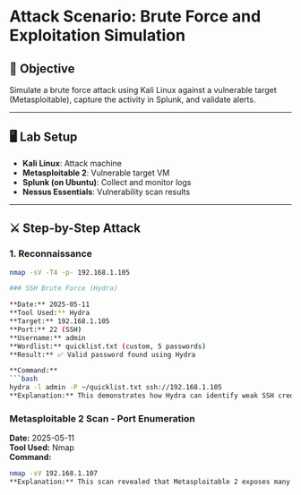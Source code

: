 # Attack Scenario: Brute Force and Exploitation Simulation

## 🧠 Objective
Simulate a brute force attack using Kali Linux against a vulnerable target (Metasploitable), capture the activity in Splunk, and validate alerts.

---

## 🖥️ Lab Setup
- **Kali Linux**: Attack machine
- **Metasploitable 2**: Vulnerable target VM
- **Splunk (on Ubuntu)**: Collect and monitor logs
- **Nessus Essentials**: Vulnerability scan results

---

## ⚔️ Step-by-Step Attack

### 1. Reconnaissance
```bash
nmap -sV -T4 -p- 192.168.1.105

### SSH Brute Force (Hydra)

**Date:** 2025-05-11  
**Tool Used:** Hydra  
**Target:** 192.168.1.105  
**Port:** 22 (SSH)  
**Username:** admin  
**Wordlist:** quicklist.txt (custom, 5 passwords)  
**Result:** ✅ Valid password found using Hydra

**Command:**
```bash
hydra -l admin -P ~/quicklist.txt ssh://192.168.1.105
**Explanation:** This demonstrates how Hydra can identify weak SSH credentials using a small custom wordlist.
```
### Metasploitable 2 Scan - Port Enumeration

**Date:** 2025-05-11  
**Tool Used:** Nmap  
**Command:**
```bash
nmap -sV 192.168.1.107
**Explanation:** This scan revealed that Metasploitable 2 exposes many vulnerable services. It confirms open services like FTP, SSH, MySQL, and Tomcat-all of which can be exploited in future tests.

